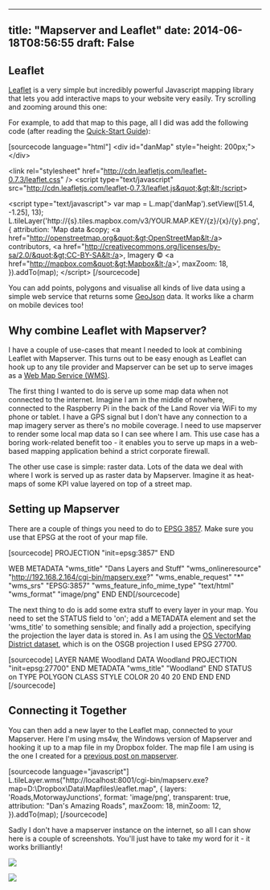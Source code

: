 
---
title: "Mapserver and Leaflet"
date: 2014-06-18T08:56:55
draft: False
---

## Leaflet
<a href="http://leafletjs.com/">Leaflet</a> is a very simple but incredibly powerful Javascript mapping library that lets you add interactive maps to your website very easily.  Try scrolling and zooming around this one:
<link rel="stylesheet" href="http://cdn.leafletjs.com/leaflet-0.7.3/leaflet.css" />
<script src="http://cdn.leafletjs.com/leaflet-0.7.3/leaflet.js"></script><script>// <![CDATA[
var map = L.map('danMap').setView([51.4, -1.25], 13);	
L.tileLayer('http://{s}.tiles.mapbox.com/v3/genious.igfmnea7/{z}/{x}/{y}.png', 
{
  attribution: 'Map data &copy; <a href="http://mapbox.com">Mapbox</a>',
  maxZoom: 18,
}).addTo(map);
// ]]></script>

For example, to add that map to this page, all I did was add the following code (after reading the <a href="http://leafletjs.com/examples/quick-start.html">Quick-Start Guide</a>):

[sourcecode language="html"]
&lt;div id=&quot;danMap&quot; style=&quot;height: 200px;&quot;&gt;&lt;/div&gt;

&lt;link rel=&quot;stylesheet&quot; href=&quot;http://cdn.leafletjs.com/leaflet-0.7.3/leaflet.css&quot; /&gt;
&lt;script type=&quot;text/javascript&quot; src=&quot;http://cdn.leafletjs.com/leaflet-0.7.3/leaflet.js&quot;&gt;&lt;/script&gt;

&lt;script type=&quot;text/javascript&quot;&gt;
var map = L.map('danMap').setView([51.4, -1.25], 13);	
L.tileLayer('http://{s}.tiles.mapbox.com/v3/YOUR.MAP.KEY/{z}/{x}/{y}.png', 
{
  attribution: 'Map data &amp;copy; &lt;a href=&quot;http://openstreetmap.org&quot;&gt;OpenStreetMap&lt;/a&gt; contributors, &lt;a href=&quot;http://creativecommons.org/licenses/by-sa/2.0/&quot;&gt;CC-BY-SA&lt;/a&gt;, Imagery © &lt;a href=&quot;http://mapbox.com&quot;&gt;Mapbox&lt;/a&gt;',
  maxZoom: 18,
}).addTo(map);
&lt;/script&gt;
[/sourcecode]

You can add points, polygons and visualise all kinds of live data using a simple web service that returns some <a href="http://leafletjs.com/examples/geojson.html">GeoJson</a> data. It works like a charm on mobile devices too!

## Why combine Leaflet with Mapserver?
I have a couple of use-cases that meant I needed to look at combining Leaflet with Mapserver. This turns out to be easy enough as Leaflet can hook up to any tile provider and Mapserver can be set up to serve images as a <a href="http://en.wikipedia.org/wiki/Web_Map_Service">Web Map Service (WMS)</a>.

The first thing I wanted to do is serve up some map data when not connected to the internet. Imagine I am in the middle of nowhere, connected to the Raspberry Pi in the back of the Land Rover via WiFi to my phone or tablet. I have a GPS signal but I don't have any connection to a map imagery server as there's no mobile coverage. I need to use mapserver to render some local map data so I can see where I am. This use case has a boring work-related benefit too - it enables you to serve up maps in a web-based mapping application behind a strict corporate firewall.

The other use case is simple: raster data. Lots of the data we deal with where I work is served up as raster data by Mapserver. Imagine it as heat-maps of some KPI value layered on top of a street map.

## Setting up Mapserver
There are a couple of things you need to do to <a href="http://spatialreference.org/ref/sr-org/epsg3857/">EPSG 3857</a>.  Make sure you use that EPSG at the root of your map file.

[sourcecode]
PROJECTION
  &quot;init=epsg:3857&quot;
END
	
WEB
  METADATA
    &quot;wms_title&quot; &quot;Dans Layers and Stuff&quot;
    &quot;wms_onlineresource&quot; &quot;http://192.168.2.164/cgi-bin/mapserv.exe?&quot;
    &quot;wms_enable_request&quot; &quot;*&quot;
    &quot;wms_srs&quot; &quot;EPSG:3857&quot;
    &quot;wms_feature_info_mime_type&quot; &quot;text/html&quot;
    &quot;wms_format&quot; &quot;image/png&quot;
  END
END[/sourcecode]

The next thing to do is add some extra stuff to every layer in your map.  You need to set the STATUS field to 'on'; add a METADATA element and set the 'wms_title' to something sensible; and finally add a projection, specifying the projection the layer data is stored in.  As I am using the <a href="http://www.ordnancesurvey.co.uk/business-and-government/products/vectormap-district.html">OS VectorMap District dataset</a>, which is on the OSGB projection I used EPSG 27700.

[sourcecode]
LAYER
  NAME         Woodland
  DATA         Woodland
  PROJECTION
    &quot;init=epsg:27700&quot;
  END
  METADATA
    &quot;wms_title&quot; &quot;Woodland&quot;
  END
  STATUS       on
  TYPE         POLYGON
  CLASS	
    STYLE
      COLOR 20 40 20
    END
  END
END 
[/sourcecode]

## Connecting it Together
You can then add a new layer to the Leaflet map, connected to your Mapserver.  Here I'm using ms4w, the Windows version of Mapserver and hooking it up to a map file in my Dropbox folder.  The map file I am using is the one I created for a <a href="http://logicalgenetics.com/mapserver-revisited/">previous post on mapserver</a>.

[sourcecode language="javascript"]
L.tileLayer.wms(&quot;http://localhost:8001/cgi-bin/mapserv.exe?map=D:\\Dropbox\\Data\\Mapfiles\\leaflet.map&quot;, {
			layers: 'Roads,MotorwayJunctions',
			format: 'image/png',
			transparent: true,
			attribution: &quot;Dan's Amazing Roads&quot;,
			maxZoom: 18,
			minZoom: 12,
		}).addTo(map);
[/sourcecode]

Sadly I don't have a mapserver instance on the internet, so all I can show here is a couple of screenshots.  You'll just have to take my word for it - it works brilliantly!

<a href="http://logicalgenetics.com/wp-content/uploads/2014/06/mapserverLeaflet2.jpg"><img src="http://logicalgenetics.com/wp-content/uploads/2014/06/mapserverLeaflet2.jpg"/></a>

<a href="http://logicalgenetics.com/wp-content/uploads/2014/06/mapserverLeaflet1.jpg"><img src="http://logicalgenetics.com/wp-content/uploads/2014/06/mapserverLeaflet1.jpg"/></a>